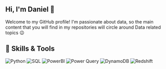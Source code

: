 ## Hi, I'm Daniel 👊

Welcome to my GitHub profile! I'm passionate about data, so the main content that you will find in my repositories will circle around Data related topics 😉

## 🔧 Skills & Tools

![Python](https://img.shields.io/badge/Python-3776AB?style=for-the-badge&logo=python&logoColor=white)
![SQL](https://img.shields.io/badge/SQL-4479A1?style=for-the-badge&logo=postgresql&logoColor=white)
![PowerBI](https://img.shields.io/badge/PowerBI-F2C811?style=for-the-badge&logo=powerbi&logoColor=black)
![Power Query](https://img.shields.io/badge/Power%20Query-2E73B8?style=for-the-badge&logo=microsoft&logoColor=white)
![DynamoDB](https://img.shields.io/badge/DynamoDB-4053D6?style=for-the-badge&logo=amazondynamodb&logoColor=white)
![Redshift](https://img.shields.io/badge/Redshift-8C4FFF?style=for-the-badge&logo=amazon-redshift&logoColor=white)


<meta name="google-site-verification" content="KnKDtWtHkScywA-cn_CW5uZdE1KWn2U-jFzy3eb4d5w" />
